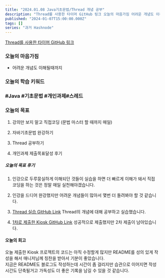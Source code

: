 ```yaml
---
title: "2024.01.08 Java기초문법/Thread 개념 공부"
description: "Thread를 사용한 타이머 GitHub 링크 오늘의 마음가짐 어려운 개념도 이해될때까지 오늘의 학습 키워드 #Java #기초문법 #개인과제#스레드 오늘의 목표 강의만 보지 말고 직접코딩 (문법 마스터 할 때까지 매일) 자바기초문법 완강하기 Thread 공부하기 개인과제 제출목표달성 후기 오늘의 목표 후기 인강으로 두루뭉실하게 이해되던 것들이 실습을 하면 더 빠르게 이해가 돼서 직접 코딩을 하는 것은 정말 매일 실천해야겠습니다...."
published: "2024-01-07T15:00:00.000Z"
tags: []
series: "과거 Hashnode"
---
```


[Thread를 사용한 타이머 GitHub 링크](https://github.com/pie0902/study_java/tree/main/thread_practice)

### 오늘의 마음가짐

* 어려운 개념도 이해될때까지
    

### 오늘의 학습 키워드

### #Java #기초문법 #개인과제#스레드

### 오늘의 목표

1. 강의만 보지 말고 직접코딩 (문법 마스터 할 때까지 매일)
    
2. 자바기초문법 완강하기
    
3. Thread 공부하기
    
4. 개인과제 제출목표달성 후기
    

##### 오늘의 목표 후기

1. 인강으로 두루뭉실하게 이해되던 것들이 실습을 하면 더 빠르게 이해가 돼서 직접 코딩을 하는 것은 정말 매일 실천해야겠습니다.
    
2. 인강을 드디어 완강했지만 어려운 개념들이 많아서 몇번 더 돌려봐야 할 것 같습니다.
    
3. [Thread 실습 GitHub Link](https://github.com/pie0902/study_java/tree/main/thread_practice) Thread의 개념에 대해 공부하고 실습했습니다.
    
4. [1차로 제출한 Kiosk GitHub Link](https://github.com/pie0902/kiosk) 성공적으로 제출했지만 2차 제출이 남아있습니다.
    

#### 오늘의 회고

오늘 제출한 Kiosk 프로젝트의 코드는 아직 수정할게 많지만 README를 성의 있게 작성을 해서 매니저님께 칭찬을 받아서 기분이 좋았습니다.  
지금은 README도 블로그도 작성하는데 시간이 좀 걸리지만 습관으로 이어지면 작성시간도 단축될거고 가독성도 더 좋은 기록을 남길 수 있을 것 같습니다.